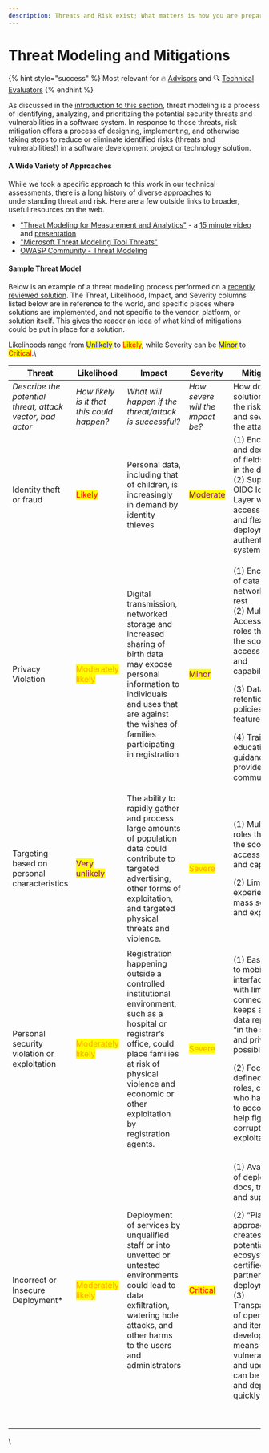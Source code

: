 ```yaml
---
description: Threats and Risk exist; What matters is how you are prepared to respond!
---
```


# Threat Modeling and Mitigations

{% hint style="success" %}
Most relevant for 🔥 [Advisors](../get-started.md#advising) and 🔍 [Technical Evaluators](../get-started.md#evaluating)
{% endhint %}

As discussed in the [introduction to this section](holistic-audits-for-ict4d.md), threat modeling is a process of identifying, analyzing, and prioritizing the potential security threats and vulnerabilities in a software system. In response to those threats, risk mitigation offers a process of designing, implementing, and otherwise taking steps to reduce or eliminate identified risks (threats and vulnerabilities!) in a software development project or technology solution.

#### A Wide Variety of Approaches

While we took a specific approach to this work in our technical assessments, there is a long history of diverse approaches to understanding threat and risk. Here are a few outside links to broader, useful resources on the web.&#x20;

* ["Threat Modeling for Measurement and Analytics"](https://docs.cleaninsights.org/docs/threat-modeling/) - a [15 minute video](https://www.youtube.com/watch?v=nt6ac3WoogA) and [presentation](https://docs.google.com/presentation/d/1RsikxjM9SxLkEK68WT4sgywA68LeL2m3o9T37LcjRCY/edit?usp=sharing)
* ["Microsoft Threat Modeling Tool Threats"](https://learn.microsoft.com/en-us/azure/security/develop/threat-modeling-tool-threats)
* [OWASP Community - Threat Modeling](https://owasp.org/www-community/Threat\_Modeling)

#### Sample Threat Model

Below is an example of a threat modeling process performed on a [recently reviewed solution](../partners/partner-assessments/). The Threat, Likelihood, Impact, and Severity columns listed below are in reference to the world, and specific places where solutions are implemented, and not specific to the vendor, platform, or solution itself. This gives the reader an idea of what kind of mitigations could be put in place for a solution.

Likelihoods range from <mark style="color:blue;">Unlikely</mark> to <mark style="color:red;">Likely</mark>, while Severity can be <mark style="color:blue;">Minor</mark> to <mark style="color:red;">Critical</mark>.\


<table><thead><tr><th width="167">Threat</th><th width="119">Likelihood</th><th width="181">Impact</th><th width="108">Severity</th><th>Mitigations</th></tr></thead><tbody><tr><td><em>Describe the potential threat, attack vector, bad actor</em></td><td><em>How likely is it that this could happen?</em> </td><td><em>What will happen if the threat/attack is successful?</em></td><td><em>How severe will the impact be?</em></td><td>How does the solution reduce the risk, impact, and severity of the attack?</td></tr><tr><td>Identity theft or fraud</td><td><mark style="color:red;">Likely</mark></td><td>Personal data, including that of children, is increasingly in demand by identity thieves</td><td><mark style="color:purple;">Moderate</mark></td><td>(1) Encryption and decryption of fields stored in the database (2) Support for OIDC Identity Layer with access controls and flexible deployment of authentication systems</td></tr><tr><td>Privacy Violation</td><td><mark style="color:orange;">Moderately likely</mark></td><td>Digital transmission, networked storage and increased sharing of birth data may expose personal information to individuals and uses that are against the wishes of families participating in registration</td><td><mark style="color:purple;">Minor</mark></td><td><p>(1) Encryption of data on the network and at rest<br>(2) Multiple Access Control roles that limit the scope of access to data and capabilities.</p><p>(3) Data retention policies and features</p><p>(4) Training, education, and guidance provided by community</p></td></tr><tr><td>Targeting based on personal characteristics</td><td><mark style="color:purple;">Very unlikely</mark></td><td>The ability to rapidly gather and process large amounts of population data could contribute to targeted advertising, other forms of exploitation, and targeted physical threats and violence.</td><td><mark style="color:orange;">Severe</mark></td><td><p>(1) Multiple roles that limit the scope of access to data and capabilities</p><p>(2)  Limit in user experience for mass search and export</p></td></tr><tr><td>Personal security violation or exploitation</td><td><mark style="color:orange;">Moderately likely</mark></td><td>Registration happening outside a controlled institutional environment, such as a hospital or registrar’s office, could place families at risk of physical violence and economic or other exploitation by registration agents.</td><td><mark style="color:orange;">Severe</mark></td><td><p>(1) Easy access to mobile interface, even with limited connectivity, keeps as much data reporting “in the system” and private as possible</p><p>(2) Focus on defined user roles, control who has access to accounts can help fight corruption and exploitation</p></td></tr><tr><td>Incorrect or Insecure Deployment*</td><td><mark style="color:orange;">Moderately likely</mark></td><td>Deployment of services by unqualified staff or into unvetted or untested environments could lead to data exfiltration, watering hole attacks, and other harms to the users and administrators</td><td><mark style="color:red;">Critical</mark></td><td><p>(1) Availability of deployment docs, training, and support</p><p>(2) “Platform” approach creates potential for an ecosystem of certified/trusted partners for deployment<br>(3) Transparency of open-source and iterative development means vulnerabilities and updates can be fixed and deployed quickly</p><p><br></p></td></tr></tbody></table>



\
